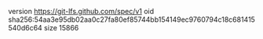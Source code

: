 version https://git-lfs.github.com/spec/v1
oid sha256:54aa3e95db02aa0c27fa80ef85744bb154149ec9760794c18c681415540d6c64
size 15866
